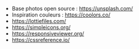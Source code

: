 - Base photos open source : https://unsplash.com/
- Inspiration couleurs : https://coolors.co/
- https://lottiefiles.com/
- https://simpleicons.org/
- https://responsiveviewer.org/
- https://cssreference.io/